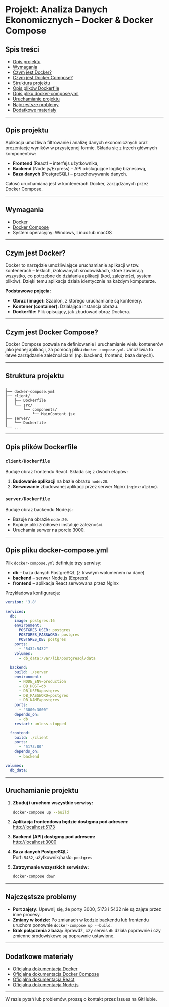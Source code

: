 # Projekt: Analiza Danych Ekonomicznych – Docker & Docker Compose

## Spis treści

- [Opis projektu](#opis-projektu)
- [Wymagania](#wymagania)
- [Czym jest Docker?](#czym-jest-docker)
- [Czym jest Docker Compose?](#czym-jest-docker-compose)
- [Struktura projektu](#struktura-projektu)
- [Opis plików Dockerfile](#opis-plików-dockerfile)
- [Opis pliku docker-compose.yml](#opis-pliku-docker-composeyml)
- [Uruchamianie projektu](#uruchamianie-projektu)
- [Najczęstsze problemy](#najczęstsze-problemy)
- [Dodatkowe materiały](#dodatkowe-materiały)

---

## Opis projektu

Aplikacja umożliwia filtrowanie i analizę danych ekonomicznych oraz prezentację wyników w przystępnej formie. Składa się z trzech głównych komponentów:
- **Frontend** (React) – interfejs użytkownika,
- **Backend** (Node.js/Express) – API obsługujące logikę biznesową,
- **Baza danych** (PostgreSQL) – przechowywanie danych.

Całość uruchamiana jest w kontenerach Docker, zarządzanych przez Docker Compose.

---

## Wymagania

- [Docker](https://www.docker.com/get-started)
- [Docker Compose](https://docs.docker.com/compose/)
- System operacyjny: Windows, Linux lub macOS

---

## Czym jest Docker?

Docker to narzędzie umożliwiające uruchamianie aplikacji w tzw. kontenerach – lekkich, izolowanych środowiskach, które zawierają wszystko, co potrzebne do działania aplikacji (kod, zależności, system plików). Dzięki temu aplikacja działa identycznie na każdym komputerze.

**Podstawowe pojęcia:**
- **Obraz (image):** Szablon, z którego uruchamiane są kontenery.
- **Kontener (container):** Działająca instancja obrazu.
- **Dockerfile:** Plik opisujący, jak zbudować obraz Dockera.

---

## Czym jest Docker Compose?

Docker Compose pozwala na definiowanie i uruchamianie wielu kontenerów jako jednej aplikacji, za pomocą pliku `docker-compose.yml`. Umożliwia to łatwe zarządzanie zależnościami (np. backend, frontend, baza danych).

---

## Struktura projektu

```
.
├── docker-compose.yml
├── client/
│   ├── Dockerfile
│   └── src/
│       └── components/
│           └── MainContent.jsx
├── server/
│   └── Dockerfile
└── ...
```

---

## Opis plików Dockerfile

### `client/Dockerfile`

Buduje obraz frontendu React. Składa się z dwóch etapów:
1. **Budowanie aplikacji** na bazie obrazu `node:20`.
2. **Serwowanie** zbudowanej aplikacji przez serwer Nginx (`nginx:alpine`).

### `server/Dockerfile`

Buduje obraz backendu Node.js:
- Bazuje na obrazie `node:20`.
- Kopiuje pliki źródłowe i instaluje zależności.
- Uruchamia serwer na porcie 3000.

---

## Opis pliku docker-compose.yml

Plik `docker-compose.yml` definiuje trzy serwisy:

- **db** – baza danych PostgreSQL (z trwałym wolumenem na dane)
- **backend** – serwer Node.js (Express)
- **frontend** – aplikacja React serwowana przez Nginx

Przykładowa konfiguracja:

```yaml
version: '3.8'

services:
  db:
    image: postgres:16
    environment:
      POSTGRES_USER: postgres
      POSTGRES_PASSWORD: postgres
      POSTGRES_DB: postgres
    ports:
      - "5432:5432"
    volumes:
      - db_data:/var/lib/postgresql/data

  backend:
    build: ./server
    environment:
      - NODE_ENV=production
      - DB_HOST=db
      - DB_USER=postgres
      - DB_PASSWORD=postgres
      - DB_NAME=postgres
    ports:
      - "3000:3000"
    depends_on:
      - db
    restart: unless-stopped

  frontend:
    build: ./client
    ports:
      - "5173:80"
    depends_on:
      - backend

volumes:
  db_data:
```

---

## Uruchamianie projektu

1. **Zbuduj i uruchom wszystkie serwisy:**
   ```bash
   docker-compose up --build
   ```

2. **Aplikacja frontendowa będzie dostępna pod adresem:**  
   [http://localhost:5173](http://localhost:5173)

3. **Backend (API) dostępny pod adresem:**  
   [http://localhost:3000](http://localhost:3000)

4. **Baza danych PostgreSQL:**  
   Port: `5432`, użytkownik/hasło: `postgres`

5. **Zatrzymanie wszystkich serwisów:**
   ```bash
   docker-compose down
   ```

---

## Najczęstsze problemy

- **Port zajęty:** Upewnij się, że porty 3000, 5173 i 5432 nie są zajęte przez inne procesy.
- **Zmiany w kodzie:** Po zmianach w kodzie backendu lub frontendu uruchom ponownie `docker-compose up --build`.
- **Brak połączenia z bazą:** Sprawdź, czy serwis `db` działa poprawnie i czy zmienne środowiskowe są poprawnie ustawione.

---

## Dodatkowe materiały

- [Oficjalna dokumentacja Docker](https://docs.docker.com/)
- [Oficjalna dokumentacja Docker Compose](https://docs.docker.com/compose/)
- [Oficjalna dokumentacja React](https://react.dev/)
- [Oficjalna dokumentacja Node.js](https://nodejs.org/en/docs/)

---

W razie pytań lub problemów, proszę o kontakt przez Issues na GitHubie.